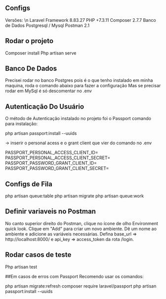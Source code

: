 ## Configs

Versões: \n
Laravel Framework 8.83.27
PHP +7.3.11 
Composer 2.7.7
Banco de Dados Postgresql / Mysql
Postman 2.1

## Rodar o projeto

Composer install
Php artisan serve

## Banco De Dados
Precisei rodar no banco Postgres pois é o que tenho instalado em minha maquina, roda o comando abaixo para fazer a configuração
Mas se precisar rodar em MySql é só descomentar no .env

## Autenticação Do Usuário
O método de Autenticação instalado no projeto foi o Passport
comando para instalação:

php artisan passport:install --uuids

-> inserir o personal acess e o grant client que vier do comando no .env

PASSPORT_PERSONAL_ACCESS_CLIENT_ID=
PASSPORT_PERSONAL_ACCESS_CLIENT_SECRET=
PASSPORT_PASSWORD_GRANT_CLIENT_ID=
PASSPORT_PASSWORD_GRANT_CLIENT_SECRET=

## Configs de Fila
php artisan queue:table
php artisan migrate
php artisan queue:work


## Definir variaveis no Postman

No canto superior direito do Postman, clique no ícone de olho Environment quick look.
Clique em "Add" para criar um novo ambiente.
Dê um nome ao ambiente e adicione as variáveis necessárias.
Defina base_url => http://localhost:8000/  e api_key => access_token da rota /login.

## Rodar casos de teste 

Php artisan test

##Em casos de erros com Passport 
Recomendo usar os comandos:

php artisan migrate:refresh
composer require laravel/passport
php artisan passport:install --uuids
